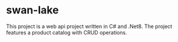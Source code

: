 # swan-lake

This project is a web api project written in C# and .Net8. 
The project features a product catalog with CRUD operations.